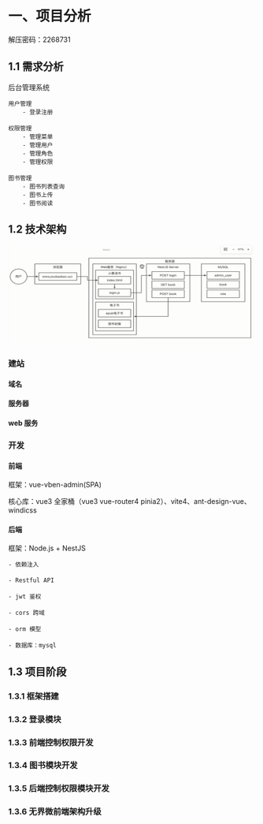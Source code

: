 # 一、项目分析

解压密码：2268731

## 1.1 需求分析

后台管理系统

    用户管理
        - 登录注册

    权限管理
        - 管理菜单
        - 管理用户
        - 管理角色
        - 管理权限

    图书管理
        - 图书列表查询
        - 图书上传
        - 图书阅读

## 1.2 技术架构

![alt text](./img/jiagou.png)

### 建站

#### 域名

#### 服务器

#### web 服务

### 开发

#### 前端

框架：vue-vben-admin(SPA)

核心库：vue3 全家桶（vue3 vue-router4 pinia2）、vite4、ant-design-vue、windicss

#### 后端

框架：Node.js + NestJS

    - 依赖注入

    - Restful API

    - jwt 鉴权

    - cors 跨域

    - orm 模型

    - 数据库：mysql

## 1.3 项目阶段

### 1.3.1 框架搭建

### 1.3.2 登录模块

### 1.3.3 前端控制权限开发

### 1.3.4 图书模块开发

### 1.3.5 后端控制权限模块开发

### 1.3.6 无界微前端架构升级
